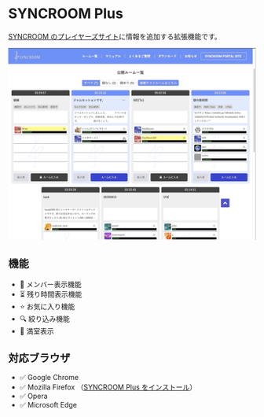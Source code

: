 # SYNCROOM Plus

[SYNCROOM のプレイヤーズサイト](https://syncroom.yamaha.com/play/)に情報を追加する拡張機能です。

![SYNCROOM-Plus](/docs/screenshot.gif)

## 機能

- 👤 メンバー表示機能
- ⏳ 残り時間表示機能
- ⭐ お気に入り機能
- 🔍 絞り込み機能
- 🚫 満室表示

## 対応ブラウザ

- ✅ Google Chrome
- ✅ Mozilla Firefox （[SYNCROOM Plus をインストール](https://addons.mozilla.org/ja/firefox/addon/syncroom-plus/)）
- ✅ Opera
- ✅ Microsoft Edge
